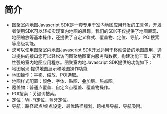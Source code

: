 # 简介
- 图聚室内地图Javascript SDK是一套专用于室内地图应用开发的工具包，开发者使用SDK可以轻松实现室内地图的展现。我们的SDK不仅提供了地图展现、地图缩放等基本操作，还提供了自定义样式、覆盖物、定位、导航、POI搜索等高级功能。
- 您可以使用图聚室内地图Javascript SDK开发适用于移动设备的地图应用，通过提供的接口您可以轻松访问图聚地图室内服务和数据，构建功能丰富、交互性强的室内地图应用程序。图聚室内地Javascript SDK提供的功能如下： 
- 地图展现:提供地图展示和地图操作功能
- 地图操作：平移、缩放、POI选取。
- 地图样式配置：颜色、字体、贴图、叠加层、热点图。
- 覆盖物：普通点覆盖、自定义点覆盖、覆盖物操作。
- POI搜索：关键词搜索。
- 定位：Wi-Fi定位、蓝牙定位。
- 导航：路径起点/终点设定、最优路径规划、跨楼层导航、导航吸附。